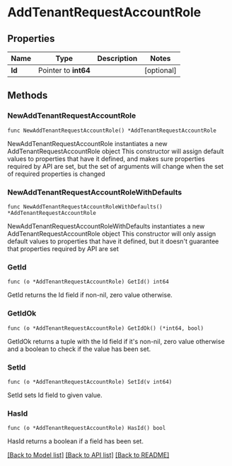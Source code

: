 # AddTenantRequestAccountRole

## Properties

Name | Type | Description | Notes
------------ | ------------- | ------------- | -------------
**Id** | Pointer to **int64** |  | [optional] 

## Methods

### NewAddTenantRequestAccountRole

`func NewAddTenantRequestAccountRole() *AddTenantRequestAccountRole`

NewAddTenantRequestAccountRole instantiates a new AddTenantRequestAccountRole object
This constructor will assign default values to properties that have it defined,
and makes sure properties required by API are set, but the set of arguments
will change when the set of required properties is changed

### NewAddTenantRequestAccountRoleWithDefaults

`func NewAddTenantRequestAccountRoleWithDefaults() *AddTenantRequestAccountRole`

NewAddTenantRequestAccountRoleWithDefaults instantiates a new AddTenantRequestAccountRole object
This constructor will only assign default values to properties that have it defined,
but it doesn't guarantee that properties required by API are set

### GetId

`func (o *AddTenantRequestAccountRole) GetId() int64`

GetId returns the Id field if non-nil, zero value otherwise.

### GetIdOk

`func (o *AddTenantRequestAccountRole) GetIdOk() (*int64, bool)`

GetIdOk returns a tuple with the Id field if it's non-nil, zero value otherwise
and a boolean to check if the value has been set.

### SetId

`func (o *AddTenantRequestAccountRole) SetId(v int64)`

SetId sets Id field to given value.

### HasId

`func (o *AddTenantRequestAccountRole) HasId() bool`

HasId returns a boolean if a field has been set.


[[Back to Model list]](../README.md#documentation-for-models) [[Back to API list]](../README.md#documentation-for-api-endpoints) [[Back to README]](../README.md)


